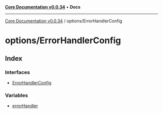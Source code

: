 [**Core Documentation v0.0.34**](../../README.md) • **Docs**

***

[Core Documentation v0.0.34](../../modules.md) / options/ErrorHandlerConfig

# options/ErrorHandlerConfig

## Index

### Interfaces

- [ErrorHandlerConfig](interfaces/ErrorHandlerConfig.md)

### Variables

- [errorHandler](variables/errorHandler.md)
